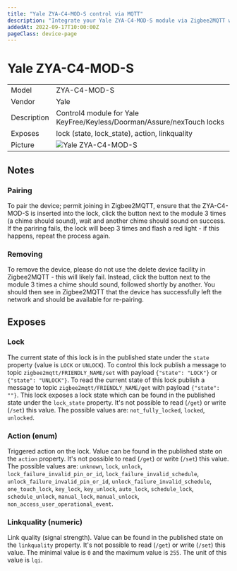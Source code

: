 ```yaml
---
title: "Yale ZYA-C4-MOD-S control via MQTT"
description: "Integrate your Yale ZYA-C4-MOD-S module via Zigbee2MQTT with whatever smart home infrastructure you are using without the vendor's bridge or gateway."
addedAt: 2022-09-17T10:00:00Z
pageClass: device-page
---
```


<!-- !!!! -->
<!-- ATTENTION: This file is auto-generated through docgen! -->
<!-- You can only edit the "Notes"-Section between the two comment lines "Notes BEGIN" and "Notes END". -->
<!-- Do not use h1 or h2 heading within "## Notes"-Section. -->
<!-- !!!! -->

# Yale ZYA-C4-MOD-S

|     |     |
|-----|-----|
| Model | ZYA-C4-MOD-S  |
| Vendor  | Yale  |
| Description | Control4 module for Yale KeyFree/Keyless/Doorman/Assure/nexTouch locks |
| Exposes | lock (state, lock_state), action, linkquality |
| Picture | ![Yale ZYA-C4-MOD-S](https://www.zigbee2mqtt.io/images/devices/ZYA-C4-MOD-S.jpg) |


<!-- Notes BEGIN: You can edit here. Add "## Notes" headline if not already present. -->
## Notes

### Pairing
To pair the device; permit joining in Zigbee2MQTT, ensure that the ZYA-C4-MOD-S is inserted into the lock, click the button next to the module 3 times (a chime should sound), wait and another chime should sound on success. If the pariring fails, the lock will beep 3 times and flash a red light - if this happens, repeat the process again.

### Removing
To remove the device, please do not use the delete device facility in Zigbee2MQTT - this will likely fail. Instead, click the button next to the module 3 times a chime should sound, followed shortly by another. You should then see in Zigbee2MQTT that the device has successfully left the network and should be available for re-pairing.

<!-- Notes END: Do not edit below this line -->

## Exposes

### Lock 
The current state of this lock is in the published state under the `state` property (value is `LOCK` or `UNLOCK`).
To control this lock publish a message to topic `zigbee2mqtt/FRIENDLY_NAME/set` with payload `{"state": "LOCK"}` or `{"state": "UNLOCK"}`.
To read the current state of this lock publish a message to topic `zigbee2mqtt/FRIENDLY_NAME/get` with payload `{"state": ""}`.
This lock exposes a lock state which can be found in the published state under the `lock_state` property. It's not possible to read (`/get`) or write (`/set`) this value. The possible values are: `not_fully_locked`, `locked`, `unlocked`.

### Action (enum)
Triggered action on the lock.
Value can be found in the published state on the `action` property.
It's not possible to read (`/get`) or write (`/set`) this value.
The possible values are: `unknown`, `lock`, `unlock`, `lock_failure_invalid_pin_or_id`, `lock_failure_invalid_schedule`, `unlock_failure_invalid_pin_or_id`, `unlock_failure_invalid_schedule`, `one_touch_lock`, `key_lock`, `key_unlock`, `auto_lock`, `schedule_lock`, `schedule_unlock`, `manual_lock`, `manual_unlock`, `non_access_user_operational_event`.

### Linkquality (numeric)
Link quality (signal strength).
Value can be found in the published state on the `linkquality` property.
It's not possible to read (`/get`) or write (`/set`) this value.
The minimal value is `0` and the maximum value is `255`.
The unit of this value is `lqi`.


